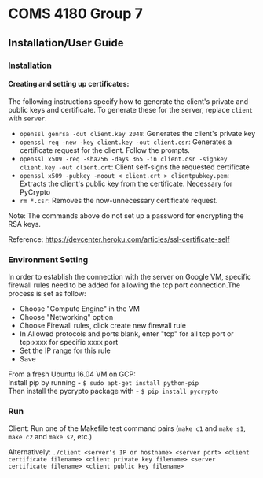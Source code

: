 # COMS 4180 Group 7
## Installation/User Guide

### Installation

#### Creating and setting up certificates:
The following instructions specify how to generate the client's private and public keys and certificate. To generate these for the server, replace ``client`` with ``server``.
- ``openssl genrsa -out client.key 2048``: Generates the client's private key
- ``openssl req -new -key client.key -out client.csr``: Generates a certificate request for the client. Follow the prompts.
- ``openssl x509 -req -sha256 -days 365 -in client.csr -signkey client.key -out client.crt``: Client self-signs the requested certificate
- ``openssl x509 -pubkey -noout < client.crt > clientpubkey.pem``: Extracts the client's public key from the certificate. Necessary for PyCrypto
- ``rm *.csr``: Removes the now-unnecessary certificate request.

Note: The commands above do not set up a password for encrypting the RSA keys.

Reference: https://devcenter.heroku.com/articles/ssl-certificate-self

### Environment Setting
In order to establish the connection with the server on Google VM, specific firewall rules need to be added for allowing the tcp port connection.The process is set as follow:
- Choose "Compute Engine" in the VM
- Choose "Networking" option
- Choose Firewall rules, click create new firewall rule 
- In Allowed protocols and ports blank, enter "tcp" for all tcp port or tcp:xxxx for specific xxxx port
- Set the IP range for this rule
- Save

From a fresh Ubuntu 16.04 VM on GCP:</br>
Install pip by running - ``$ sudo apt-get install python-pip``</br>
Then install the pycrypto package with - ``$ pip install pycrypto``

### Run
Client: Run one of the Makefile test command pairs (``make c1`` and ``make s1``, ``make c2`` and ``make s2``, etc.)

Alternatively:
``./client <server's IP or hostname> <server port> <client certificate filename> <client private key filename> <server certificate filename> <client public key filename>``
